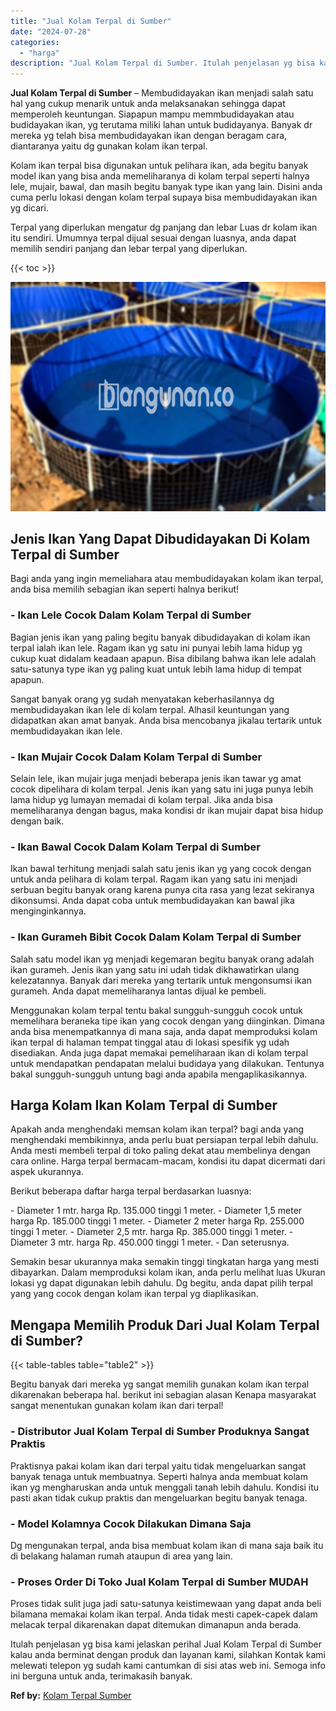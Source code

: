 ```yaml
---
title: "Jual Kolam Terpal di Sumber"
date: "2024-07-28"
categories: 
  - "harga"
description: "Jual Kolam Terpal di Sumber. Itulah penjelasan yg bisa kami jelaskan perihal Jual Kolam Terpal di Sumber kalau anda berminat dengan produk dan layanan kami,..."
---
```


**Jual Kolam Terpal di Sumber** – Membudidayakan ikan menjadi salah satu hal yang cukup menarik untuk anda melaksanakan sehingga dapat memperoleh keuntungan. Siapapun mampu memmbudidayakan atau budidayakan ikan, yg terutama miliki lahan untuk budidayanya. Banyak dr mereka yg telah bisa membudidayakan ikan dengan beragam cara, diantaranya yaitu dg gunakan kolam ikan terpal.

Kolam ikan terpal bisa digunakan untuk pelihara ikan, ada begitu banyak model ikan yang bisa anda memeliharanya di kolam terpal seperti halnya lele, mujair, bawal, dan masih begitu banyak type ikan yang lain. Disini anda cuma perlu lokasi dengan kolam terpal supaya bisa membudidayakan ikan yg dicari.

Terpal yang diperlukan mengatur dg panjang dan lebar Luas dr kolam ikan itu sendiri. Umumnya terpal dijual sesuai dengan luasnya, anda dapat memilih sendiri panjang dan lebar terpal yang diperlukan.

{{< toc >}}

![Jual Kolam Terpal di Sumber](/images/jual-kolam-terpal-03.png)

## Jenis Ikan Yang Dapat Dibudidayakan Di Kolam Terpal di Sumber

Bagi anda yang ingin memeliahara atau membudidayakan kolam ikan terpal, anda bisa memilih sebagian ikan seperti halnya berikut!

### \- Ikan Lele Cocok Dalam Kolam Terpal di Sumber

Bagian jenis ikan yang paling begitu banyak dibudidayakan di kolam ikan terpal ialah ikan lele. Ragam ikan yg satu ini punyai lebih lama hidup yg cukup kuat didalam keadaan apapun. Bisa dibilang bahwa ikan lele adalah satu-satunya type ikan yg paling kuat untuk lebih lama hidup di tempat apapun.

Sangat banyak orang yg sudah menyatakan keberhasilannya dg membudidayakan ikan lele di kolam terpal. Alhasil keuntungan yang didapatkan akan amat banyak. Anda bisa mencobanya jikalau tertarik untuk membudidayakan ikan lele.

### \- Ikan Mujair Cocok Dalam Kolam Terpal di Sumber

Selain lele, ikan mujair juga menjadi beberapa jenis ikan tawar yg amat cocok dipelihara di kolam terpal. Jenis ikan yang satu ini juga punya lebih lama hidup yg lumayan memadai di kolam terpal. Jika anda bisa memeliharanya dengan bagus, maka kondisi dr ikan mujair dapat bisa hidup dengan baik.

### \- Ikan Bawal Cocok Dalam Kolam Terpal di Sumber

Ikan bawal terhitung menjadi salah satu jenis ikan yg yang cocok dengan untuk anda pelihara di kolam terpal. Ragam ikan yang satu ini menjadi serbuan begitu banyak orang karena punya cita rasa yang lezat sekiranya dikonsumsi. Anda dapat coba untuk membudidayakan kan bawal jika menginginkannya.

### \- Ikan Gurameh Bibit Cocok Dalam Kolam Terpal di Sumber

Salah satu model ikan yg menjadi kegemaran begitu banyak orang adalah ikan gurameh. Jenis ikan yang satu ini udah tidak dikhawatirkan ulang kelezatannya. Banyak dari mereka yang tertarik untuk mengonsumsi ikan gurameh. Anda dapat memeliharanya lantas dijual ke pembeli.

Menggunakan kolam terpal tentu bakal sungguh-sungguh cocok untuk memelihara beraneka tipe ikan yang cocok dengan yang diinginkan. Dimana anda bisa menempatkannya di mana saja, anda dapat memproduksi kolam ikan terpal di halaman tempat tinggal atau di lokasi spesifik yg udah disediakan. Anda juga dapat memakai pemeliharaan ikan di kolam terpal untuk mendapatkan pendapatan melalui budidaya yang dilakukan. Tentunya bakal sungguh-sungguh untung bagi anda apabila mengaplikasikannya.

## Harga Kolam Ikan Kolam Terpal di Sumber

Apakah anda menghendaki memsan kolam ikan terpal? bagi anda yang menghendaki membikinnya, anda perlu buat persiapan terpal lebih dahulu. Anda mesti membeli terpal di toko paling dekat atau membelinya dengan cara online. Harga terpal bermacam-macam, kondisi itu dapat dicermati dari aspek ukurannya.

Berikut beberapa daftar harga terpal berdasarkan luasnya:

\- Diameter 1 mtr. harga Rp. 135.000 tinggi 1 meter. - Diameter 1,5 meter harga Rp. 185.000 tinggi 1 meter. - Diameter 2 meter harga Rp. 255.000 tinggi 1 meter. - Diameter 2,5 mtr. harga Rp. 385.000 tinggi 1 meter. - Diameter 3 mtr. harga Rp. 450.000 tinggi 1 meter. - Dan seterusnya.

Semakin besar ukurannya maka semakin tinggi tingkatan harga yang mesti dibayarkan. Dalam memproduksi kolam ikan, anda perlu melihat luas Ukuran lokasi yg dapat digunakan lebih dahulu. Dg begitu, anda dapat pilih terpal yang yang cocok dengan kolam ikan terpal yg diaplikasikan.

## Mengapa Memilih Produk Dari Jual Kolam Terpal di Sumber?

{{< table-tables table="table2" >}}

Begitu banyak dari mereka yg sangat memilih gunakan kolam ikan terpal dikarenakan beberapa hal. berikut ini sebagian alasan Kenapa masyarakat sangat menentukan gunakan kolam ikan dari terpal!

### \- Distributor Jual Kolam Terpal di Sumber Produknya Sangat Praktis

Praktisnya pakai kolam ikan dari terpal yaitu tidak mengeluarkan sangat banyak tenaga untuk membuatnya. Seperti halnya anda membuat kolam ikan yg mengharuskan anda untuk menggali tanah lebih dahulu. Kondisi itu pasti akan tidak cukup praktis dan mengeluarkan begitu banyak tenaga.

### \- Model Kolamnya Cocok Dilakukan Dimana Saja

Dg mengunakan terpal, anda bisa membuat kolam ikan di mana saja baik itu di belakang halaman rumah ataupun di area yang lain.

### \- Proses Order Di Toko Jual Kolam Terpal di Sumber MUDAH

Proses tidak sulit juga jadi satu-satunya keistimewaan yang dapat anda beli bilamana memakai kolam ikan terpal. Anda tidak mesti capek-capek dalam melacak terpal dikarenakan dapat ditemukan dimanapun anda berada.

Itulah penjelasan yg bisa kami jelaskan perihal Jual Kolam Terpal di Sumber kalau anda berminat dengan produk dan layanan kami, silahkan Kontak kami melewati telepon yg sudah kami cantumkan di sisi atas web ini. Semoga info ini berguna untuk anda, terimakasih banyak.

**Ref by:** [Kolam Terpal Sumber](https://id.wikipedia.org/wiki/Kolam)
